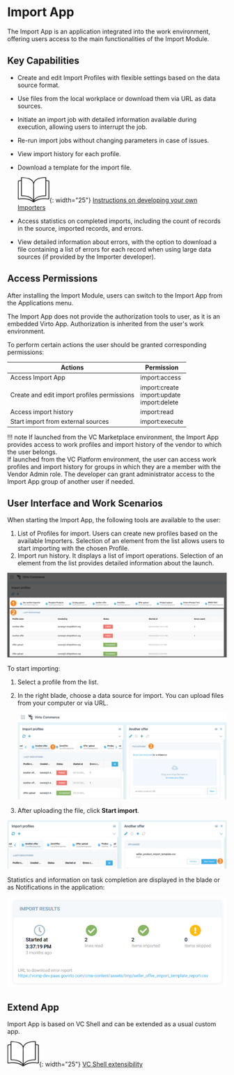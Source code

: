 # Import App

The Import App is an application integrated into the work environment, offering users access to the main functionalities of the Import Module.

## Key Capabilities

* Create and edit Import Profiles with flexible settings based on the data source format.
* Use files from the local workplace or download them via URL as data sources.
* Initiate an import job with detailed information available during execution, allowing users to interrupt the job.
* Re-run import jobs without changing parameters in case of issues.
* View import history for each profile.
* Download a template for the import file. 

    ![Readmore](media/readmore.png){: width="25"} [Instructions on developing your own Importers](02-building-custom-importer.md)

* Access statistics on completed imports, including the count of records in the source, imported records, and errors.
* View detailed information about errors, with the option to download a file containing a list of errors for each record when using large data sources (if provided by the Importer developer).

## Access Permissions

After installing the Import Module, users can switch to the Import App from the Applications menu.

The Import App does not provide the authorization tools to user, as it is an embedded Virto App. Authorization is inherited from the user's work environment.

To perform certain actions the user should be granted corresponding permissions:

| Actions                                     	| Permission                                      	|
|---------------------------------------------	|-------------------------------------------------	|
| Access Import App                           	| import:access                                   	|
| Create and edit import profiles permissions 	| import:create<br>import:update<br>import:delete 	|
| Access import history                       	| import:read                                     	|
| Start import from external sources          	| import:execute                                  	|

!!! note
    If launched from the VC Marketplace environment, the Import App provides access to work profiles and import history of the vendor to which the user belongs.<br>
    If launched from the VC Platform environment, the user can access work profiles and import history for groups in which they are a member with the Vendor Admin role. The developer can grant administrator access to the Import App group of another user if needed.

## User Interface and Work Scenarios

When starting the Import App, the following tools are available to the user:

1. List of Profiles for import. Users can create new profiles based on the available Importers. Selection of an element from the list allows users to start importing with the chosen Profile.
1. Import run history. It displays a list of import operations. Selection of an element from the list provides detailed information about the launch.

![Import App workspace](media/profiles-list.png)

To start importing:

1. Select a profile from the list. 
1. In the right blade, choose a data source for import. You can upload files from your computer or via URL. 

    ![steps 1-2](media/steps-1-2.png)

1. After uploading the file, click **Start import**.

![step 3](media/step-3.png)

Statistics and information on task completion are displayed in the blade or as Notifications in the application:

![results](media/import-results.png)


## Extend App

Import App is based on VC Shell and can be extended as a usual custom app. 

![Readmore](media/readmore.png){: width="25"} [VC Shell extensibility](../../custom-apps-development/vc-shell/Extensibility/overview.md)